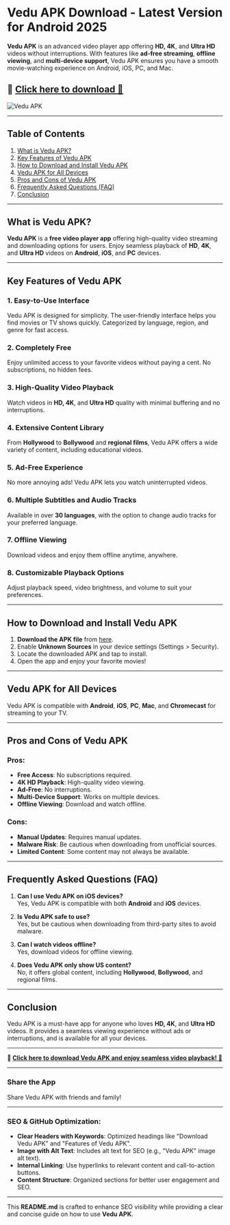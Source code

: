 # Vedu APK Download - Latest Version for Android 2025

**Vedu APK** is an advanced video player app offering **HD, 4K**, and **Ultra HD** videos without interruptions. With features like **ad-free streaming**, **offline viewing**, and **multi-device support**, Vedu APK ensures you have a smooth movie-watching experience on Android, iOS, PC, and Mac.

## 🔽 [Click here to download 🔽](https://www.apkbros.com/vedu-apk-download-free-latest-v1-0-9-app-a-complete-guide/)

![Vedu APK](https://avatars.githubusercontent.com/u/193245719?s=400&u=5e8e7ba8c1a0ffbe1787ccbc14e781ec95096306&v=4)

---

## Table of Contents

1. [What is Vedu APK?](#what-is-vedu-apk)
2. [Key Features of Vedu APK](#key-features-of-vedu-apk)
3. [How to Download and Install Vedu APK](#how-to-download-and-install-vedu-apk)
4. [Vedu APK for All Devices](#vedu-apk-for-all-devices)
5. [Pros and Cons of Vedu APK](#pros-and-cons-of-vedu-apk)
6. [Frequently Asked Questions (FAQ)](#faq)
7. [Conclusion](#conclusion)

---

## What is Vedu APK?

**Vedu APK** is a **free video player app** offering high-quality video streaming and downloading options for users. Enjoy seamless playback of **HD**, **4K**, and **Ultra HD** videos on **Android**, **iOS**, and **PC** devices.

---

## Key Features of Vedu APK

### 1. Easy-to-Use Interface
Vedu APK is designed for simplicity. The user-friendly interface helps you find movies or TV shows quickly. Categorized by language, region, and genre for fast access.

### 2. **Completely Free**  
Enjoy unlimited access to your favorite videos without paying a cent. No subscriptions, no hidden fees.

### 3. **High-Quality Video Playback**  
Watch videos in **HD, 4K**, and **Ultra HD** quality with minimal buffering and no interruptions.

### 4. **Extensive Content Library**  
From **Hollywood** to **Bollywood** and **regional films**, Vedu APK offers a wide variety of content, including educational videos.

### 5. **Ad-Free Experience**  
No more annoying ads! Vedu APK lets you watch uninterrupted videos.

### 6. **Multiple Subtitles and Audio Tracks**  
Available in over **30 languages**, with the option to change audio tracks for your preferred language.

### 7. **Offline Viewing**  
Download videos and enjoy them offline anytime, anywhere.

### 8. **Customizable Playback Options**  
Adjust playback speed, video brightness, and volume to suit your preferences.

---

## How to Download and Install Vedu APK

1. **Download the APK file** from [here](https://www.apkbros.com/vedu-apk-download-free-latest-v1-0-9-app-a-complete-guide/).
2. Enable **Unknown Sources** in your device settings (Settings > Security).
3. Locate the downloaded APK and tap to install.
4. Open the app and enjoy your favorite movies!

---

## Vedu APK for All Devices

Vedu APK is compatible with **Android**, **iOS**, **PC**, **Mac**, and **Chromecast** for streaming to your TV.

---

## Pros and Cons of Vedu APK

### **Pros:**
- **Free Access**: No subscriptions required.
- **4K HD Playback**: High-quality video viewing.
- **Ad-Free**: No interruptions.
- **Multi-Device Support**: Works on multiple devices.
- **Offline Viewing**: Download and watch offline.

### **Cons:**
- **Manual Updates**: Requires manual updates.
- **Malware Risk**: Be cautious when downloading from unofficial sources.
- **Limited Content**: Some content may not always be available.

---

## Frequently Asked Questions (FAQ)

1. **Can I use Vedu APK on iOS devices?**  
Yes, Vedu APK is compatible with both **Android** and **iOS** devices.

2. **Is Vedu APK safe to use?**  
Yes, but be cautious when downloading from third-party sites to avoid malware.

3. **Can I watch videos offline?**  
Yes, download videos for offline viewing.

4. **Does Vedu APK only show US content?**  
No, it offers global content, including **Hollywood**, **Bollywood**, and regional films.

---

## Conclusion

Vedu APK is a must-have app for anyone who loves **HD, 4K**, and **Ultra HD** videos. It provides a seamless viewing experience without ads or interruptions, and is available for all your devices.

---

**🔽 [Click here to download Vedu APK and enjoy seamless video playback! 🔽](https://www.apkbros.com/vedu-apk-download-free-latest-v1-0-9-app-a-complete-guide/)**

---

### **Share the App**  
Share Vedu APK with friends and family!

---

### SEO & GitHub Optimization:

- **Clear Headers with Keywords**: Optimized headings like "Download Vedu APK" and "Features of Vedu APK".
- **Image with Alt Text**: Includes alt text for SEO (e.g., "Vedu APK" image alt text).
- **Internal Linking**: Use hyperlinks to relevant content and call-to-action buttons.
- **Content Structure**: Organized sections for better user engagement and SEO.

---

This **README.md** is crafted to enhance SEO visibility while providing a clear and concise guide on how to use **Vedu APK**.
